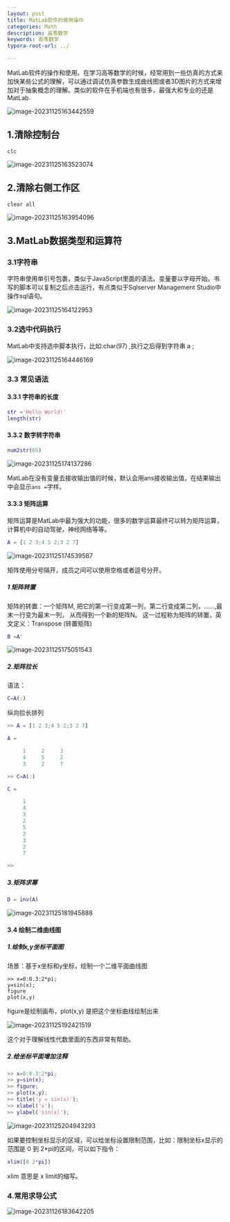 ```yaml
---
layout: post
title: MatLab软件的使用操作
categories: Math
description: 高等数学
keywords: 高等数学
typora-root-url: ../

---
```


MatLab软件的操作和使用。在学习高等数学的时候，经常用到一些仿真的方式来加快某些公式的理解，可以通过调试仿真参数生成曲线图或者3D图片的方式来增加对于抽象概念的理解。类似的软件在手机端也有很多，最强大和专业的还是MatLab.

![image-20231125163442559](/images/posts/image-20231125163442559.png)

## 1.清除控制台

```shell
clc
```

![image-20231125163523074](/images/posts/image-20231125163523074.png)

## 2.清除右侧工作区

```shell
clear all
```

![image-20231125163954096](/images/posts/image-20231125163954096.png)

## 3.MatLab数据类型和运算符

### 3.1字符串

字符串使用单引号包裹，类似于JavaScript里面的语法。变量要以字母开始。书写的脚本可以复制之后点击运行，有点类似于Sqlserver Management Studio中操作sql语句。

![image-20231125164122953](/images/posts/image-20231125164122953.png)

### 3.2选中代码执行

MatLab中支持选中脚本执行，比如:char(97) ,执行之后得到字符串 a ;

![image-20231125164446169](/images/posts/image-20231125164446169.png)

### 3.3 常见语法

#### 3.3.1 字符串的长度

```matlab
str ='Hello World!'
length(str)
```

#### 3.3.2 数字转字符串

```matlab
num2str(65)
```

![image-20231125174137286](/images/posts/image-20231125174137286.png)

MatLab在没有变量去接收输出值的时候，默认会用ans接收输出值，在结果输出中会显示`ans =`字样。

#### 3.3.3 矩阵运算

矩阵运算是MatLab中最为强大的功能，很多的数学运算最终可以转为矩阵运算，计算机中的自动驾驶，神经网络等等。

```matlab
A = [1 2 3;4 5 2;3 2 7]
```

![image-20231125174539587](/images/posts/image-20231125174539587.png)

矩阵使用分号隔开，成员之间可以使用空格或者逗号分开。

##### 1 矩阵转置

矩阵的转置：一个矩阵M, 把它的第一行变成第一列，第二行变成第二列，......,最末一行变为最末一列， 从而得到一个新的矩阵N。 这一过程称为矩阵的转置，英文定义：Transpose (转置矩阵)

```matlab
B =A'
```

![image-20231125175051543](/images/posts/image-20231125175051543.png)

##### 2.矩阵拉长

语法：

```matlab
C=A(:)
```

纵向拉长排列

```matlab
>> A = [1 2 3;4 5 2;3 2 7]

A =

     1     2     3
     4     5     2
     3     2     7

>> C=A(:)

C =

     1
     4
     3
     2
     5
     2
     3
     2
     7

>> 
```

##### 3.矩阵求幂

```matlab
D = inv(A)
```

![image-20231125181945888](/images/posts/image-20231125181945888.png)

#### 3.4 绘制二维曲线图

##### 1.绘制x,y坐标平面图

场景：基于x坐标和y坐标，绘制一个二维平面曲线图

```matla
>> x=0:0.3:2*pi;
y=sin(x);
figure
plot(x,y)
```

figure是绘制画布，plot(x,y) 是把这个坐标曲线绘制出来

![image-20231125192421519](/images/posts/image-20231125192421519.png)

这个对于理解线性代数里面的东西非常有帮助。

##### 2.给坐标平面增加注释

```matlab
>> x=0:0.3:2*pi;
>> y=sin(x);
>> figure;
>> plot(x,y);
>> title('y = sin(x)');
>> xlabel('x');
>> ylabel('sin(x)');
```

![image-20231125204943293](/images/posts/image-20231125204943293.png)

如果要控制坐标显示的区域，可以给坐标设置限制范围，比如：限制坐标x显示的范围是 0 到 2*pi的区间，可以如下指令：

````matlab
xlim([0 2*pi])
````

xlim 意思是 x limit的缩写。

### 4.常用求导公式

![image-20231126183642205](/images/posts/image-20231126183642205.png)
